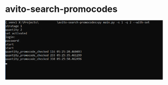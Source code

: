 # avito-search-promocodes
![alt text](https://github.com/jorniklenderlyn/avito-search-promocodes/blob/photo/2024-02-18_05-26-04.png?raw=true)
